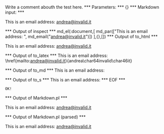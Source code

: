 Write a comment abouth the test here.
*** Parameters: ***
{}
*** Markdown input: ***


This is an email address: <andrea@invalid.it>
	
*** Output of inspect ***
md_el(:document,[
	md_par(["This is an email address: ", md_email("andrea@invalid.it")])
],{},[])
*** Output of to_html ***

<p>This is an email address: <a href='mailto:andrea@invalid.it'>&#097;&#110;&#100;&#114;&#101;&#097;&#064;&#105;&#110;&#118;&#097;&#108;&#105;&#100;&#046;&#105;&#116;</a></p>

*** Output of to_latex ***
This is an email address: \href{mailto:andrea@invalid.it}{andrea\char64invalid\char46it}


*** Output of to_md ***
This is an email address:


*** Output of to_s ***
This is an email address: 
*** EOF ***



	OK!



*** Output of Markdown.pl ***
<p>This is an email address: <a href="&#109;&#x61;&#105;&#x6C;&#116;&#x6F;:&#x61;n&#100;r&#x65;&#x61;&#64;in&#x76;&#97;&#108;&#105;&#100;&#x2E;&#x69;&#x74;">&#x61;n&#100;r&#x65;&#x61;&#64;in&#x76;&#97;&#108;&#105;&#100;&#x2E;&#x69;&#x74;</a></p>

*** Output of Markdown.pl (parsed) ***
<p>This is an email address: <a href='&amp;#109;&amp;#x61;&amp;#105;&amp;#x6C;&amp;#116;&amp;#x6F;:&amp;#x61;n&amp;#100;r&amp;#x65;&amp;#x61;&amp;#64;in&amp;#x76;&amp;#97;&amp;#108;&amp;#105;&amp;#100;&amp;#x2E;&amp;#x69;&amp;#x74;'>&#x61;n&#100;r&#x65;&#x61;&#64;in&#x76;&#97;&#108;&#105;&#100;&#x2E;&#x69;&#x74;</a
   ></p
 >